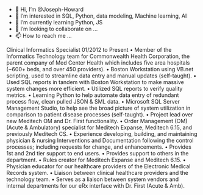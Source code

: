 - 👋 Hi, I’m @Joseph-Howard
- 👀 I’m interested in SQL, Python, data modeling, Machine learning, AI
- 🌱 I’m currently learning Python, JS
- 💞️ I’m looking to collaborate on ...
- 📫 How to reach me ...

Clinical Informatics Specialist
01/2012 to Present
•	Member of the Informatics Technology team for Commonwealth Health Corporation, the parent company of Med Center Health which includes five area hospitals (~600+ beds, and over 450 providers).
•	Boston Workstation using VB.net scripting, used to streamline data entry and manual updates (self-taught).
•	Used SQL reports in tandem with Boston Workstation to make massive system changes more efficient.
•	Utilized SQL reports to verify quality metrics.
•	Learning Python to help automate data entry of redundant process flow, clean pulled JSON & SML data.
•	Microsoft SQL Server Management Studio, to help see the broad picture of system utilization in comparison to patient disease processes (self-taught).
•	Project lead over new Meditech OM and Dr. First functionality.
•	Order Management (OM) (Acute & Ambulatory) specialist for Meditech Expanse, Meditech 6.15, and previously Meditech CS.
•	Experience developing, building, and maintaining physician & nursing Interventions and Documentation following the control processes; including requests for change, and enhancements.
•	Provides 1st and 2nd tier support to end users.
•	Provides support to others in the department.
•	Rules creator for Meditech Expanse and Meditech 6.15.
•	Physician educator for our healthcare providers of the Electronic Medical Records system.
•	Liaison between clinical healthcare providers and the technology team.
•	Serves as a liaison between system vendors and internal departments for our eRx interface with Dr. First (Acute & Amb).
